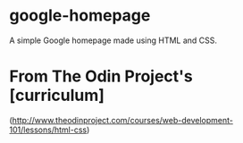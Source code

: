 # google-homepage
A simple Google homepage made using HTML and CSS.

# From The Odin Project's [curriculum]
(http://www.theodinproject.com/courses/web-development-101/lessons/html-css)

